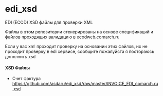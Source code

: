 # edi_xsd
EDI (ECOD) XSD файлы для проверки XML

Файлы в этом репозитории сгенерированы на основе спецификаций и файлов проходящих валидацию в ecodweb.comarch.ru

Если у вас xml проходит проверку на основании этих файлов, но не проходит проверку в edi сервисе, сообщите пожалуйста я постораюсь дополнить xsd

#### XSD Файлы
* Счет фактура https://github.com/asdaru/edi_xsd/raw/master/INVOICE_EDI_comarch.ru.xsd
